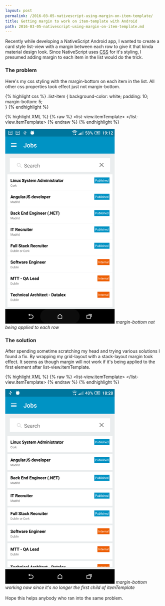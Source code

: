 ```yaml
---
layout: post
permalink: /2016-03-05-nativescript-using-margin-on-item-template/
title: Getting margin to work on item-template with Android
path: 2016-03-05-nativescript-using-margin-on-item-template.md
---
```


Recently while developing a NativeScript Android app, I wanted to create a card style list-view with a margin between each row to give it that kinda material design look.
Since NativeScript uses <a href="https://docs.nativescript.org/ui/styling">CSS</a> for it's styling, I presumed adding margin to each item in the list would do the trick.

### The problem
Here's my css styling with the margin-bottom on each item in the list. All other css properties took effect just not margin-bottom.

{% highlight css %}
.list-item {
    background-color: white;
    padding: 10;
    margin-bottom: 5;    
}
{% endhighlight %}

{% highlight XML %}
{% raw %}
<list-view items="{{jobList}}" row="1" colSpan="2" separatorColor="transparent">
    <list-view.itemTemplate>
        <!-- .list-item margin-bottom NOT working -->
        <grid-layout columns="*, auto" rows="auto, auto" class="list-item">
            <Label row="0" text="{{ name }}" class="list-title" />
            <Label row="1" text="{{ location }}" class="list-subtitle" />
            <Label col="1" text="{{ status }}" class="{{'tag-sm status-' + statusClass}}" />
        </grid-layout>
    </list-view.itemTemplate>
</list-view>
{% endraw %}
{% endhighlight %}

<img src="/img/posts/margin-not-working.png" style="width: 350px;">
<em>margin-bottom not being applied to each row</em>

### The solution

After spending sometime scratching my head and trying various solutions I found a fix. By wrapping my grid-layout with a stack-layout margin took effect.
It seems as though margin will not work if it's being applied to the first element after list-view.itemTemplate.

{% highlight XML %}
{% raw %}
<list-view items="{{jobList}}" row="1" colSpan="2" separatorColor="transparent">
    <list-view.itemTemplate>
        <stack-layout>
            <!-- .list-item margin-bottom working after wrapping it with stack-layout -->
            <grid-layout columns="*, auto" rows="auto, auto" class="list-item">
                <Label row="0" text="{{ name }}" class="list-title" />
                <Label row="1" text="{{ location }}" class="list-subtitle" />
                <Label col="1" text="{{ status }}" class="{{'tag-sm status-' + statusClass}}" />
            </grid-layout>
        </stack-layout>
    </list-view.itemTemplate>
</list-view>
{% endraw %}
{% endhighlight %}

<img src="/img/posts/margin-working.png" style="width: 350px;">
<em>margin-bottom working now since it's no longer the first child of itemTemplate</em>

<br>
<br>
Hope this helps anybody who ran into the same problem.